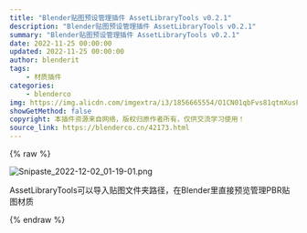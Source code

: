 ```yaml
---
title: "Blender贴图预设管理插件 AssetLibraryTools v0.2.1"
description: "Blender贴图预设管理插件 AssetLibraryTools v0.2.1"
summary: "Blender贴图预设管理插件 AssetLibraryTools v0.2.1"
date: 2022-11-25 00:00:00
updated: 2022-11-25 00:00:00
author: blenderit
tags: 
    - 材质插件
categories:
    - blenderco
img: https://img.alicdn.com/imgextra/i3/1856665554/O1CN01qbFvs81qtmXusFDJG_!!1856665554.png
showGetMethod: false
copyright: 本插件资源来自网络，版权归原作者所有，仅供交流学习使用！
source_link: https://blenderco.cn/42173.html
---
```


{% raw %}
<p><img src="https://img.alicdn.com/imgextra/i3/1856665554/O1CN01qbFvs81qtmXusFDJG_!!1856665554.png" alt="Snipaste_2022-12-02_01-19-01.png"></p><p>AssetLibraryTools可以导入贴图文件夹路径，在Blender里直接预览管理PBR贴图材质</p>
<div style="display: none">blenderco</div>
{% endraw %}